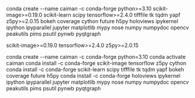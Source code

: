 conda create --name caiman -c conda-forge python>=3.10  scikit-image>=0.19.0 scikit-learn scipy tensorflow>=2.4.0 tifffile tk tqdm yapf z5py>=2.0.15 bokeh coverage cython future h5py holoviews ipykernel ipython ipyparallel jupyter matplotlib mypy nose numpy numpydoc opencv peakutils pims psutil pynwb pyqtgraph



scikit-image>=0.19.0
tensorflow>=2.4.0
z5py>=2.0.15

conda create --name caiman -c conda-forge python=3.10
conda activate caiman
conda install -c conda-forge scikit-image tensorflow z5py cython
conda install -c conda-forge scikit-learn scipy  tifffile tk tqdm yapf  bokeh coverage  future h5py
conda install -c conda-forge holoviews ipykernel ipython ipyparallel jupyter matplotlib mypy nose numpy numpydoc opencv peakutils pims psutil pynwb pyqtgraph